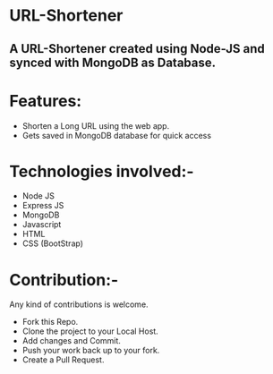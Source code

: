# URL-Shortener
A URL-Shortener created using Node-JS and synced with MongoDB as Database.
----------------------
# Features:

* Shorten a Long URL using the web app.          
* Gets saved in MongoDB database for quick access
# Technologies involved:-


* Node JS 
* Express JS
* MongoDB
* Javascript
* HTML
* CSS (BootStrap)

# Contribution:-
Any kind of contributions is welcome.

* Fork this Repo.
* Clone the project to your Local Host.
* Add changes and Commit.
* Push your work back up to your fork.
* Create a Pull Request.
